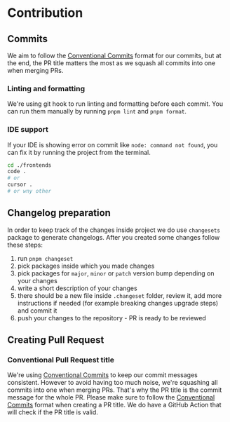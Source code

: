 # Contribution

## Commits

We aim to follow the [Conventional Commits](https://www.conventionalcommits.org/en/v1.0.0/) format for our commits, but at the end, the PR title matters the most as we squash all commits into one when merging PRs.

### Linting and formatting

We're using git hook to run linting and formatting before each commit. You can run them manually by running `pnpm lint` and `pnpm format`.

### IDE support

If your IDE is showing error on commit like `node: command not found`, you can fix it by running the project from the terminal.
```bash
cd ./frontends
code .
# or
cursor .
# or wny other
```

## Changelog preparation

In order to keep track of the changes inside project we do use `changesets` package to generate changelogs. After you created some changes follow these steps:

1. run `pnpm changeset`
2. pick packages inside which you made changes
3. pick packages for `major`, `minor` or `patch` version bump depending on your changes
4. write a short description of your changes
5. there should be a new file inside `.changeset` folder, review it, add more instructions if needed (for example breaking changes upgrade steps) and commit it
6. push your changes to the repository - PR is ready to be reviewed

## Creating Pull Request

### Conventional Pull Request title

We're using [Conventional Commits](https://www.conventionalcommits.org/en/v1.0.0/) to keep our commit messages consistent. However to avoid having too much noise, we're squashing all commits into one when merging PRs.
That's why the PR title is the commit message for the whole PR. Please make sure to follow the [Conventional Commits](https://www.conventionalcommits.org/en/v1.0.0/) format when creating a PR title. We do have a GitHub Action that will check if the PR title is valid.
